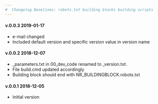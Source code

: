 ```yaml
---
#  Changelog Baselines: robots.txt building blocks building scripts
---
```

<h4>v.0.0.3 2019-01-17</h4>
<ul>
<li>e-mail changed</li>
<li>Included default version and specific version value in version name</li>
</ul>

<h4>v.0.0.2 2018-12-07</h4>
<ul>
<li>_parameters.txt in 00_dev_code renamed to _version.txt. </li>
<li>File build.cmd updated accordingly</li>
<li>Building block should end with NR_BUILDINGBLOCK.robots.txt</li> 
</ul>

<h4>v.0.0.1 2018-12-05</h4>
<ul>
<li>Initial version</li>
</ul>

